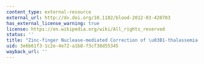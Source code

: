 ```yaml
---
content_type: external-resource
external_url: http://dx.doi.org/10.1182/blood-2012-03-420703
has_external_license_warning: true
license: https://en.wikipedia.org/wiki/All_rights_reserved
status: ''
title: "Zinc-finger Nuclease-mediated Correction of \u03B1-thalassemia in iPS Cells"
uid: 3e6b61f3-1c2e-4e72-a1b8-f3cf38d55345
wayback_url: ''
---
```

